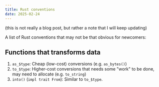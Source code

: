 ```yaml
---
title: Rust conventions 
date: 2025-02-24
---
```


(this is not really a blog post, but rather a note that I will keep updating)

A list of Rust conventions that may not be that obvious for newcomers:

## Functions that transforms data

1. `as_$type`: Cheap (low-cost) conversions (e.g. `as_bytes()`)
2. `to_$type`: Higher-cost conversions that needs some "work" to be done, may need to allocate (e.g. `to_string`)
3. `into()` (`impl trait From`): Similar to `to_$type`.
